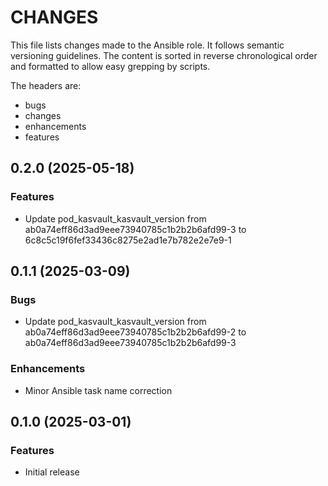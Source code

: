 # CHANGES

This file lists changes made to the Ansible role. It follows semantic versioning
guidelines. The content is sorted in reverse chronological order and formatted
to allow easy grepping by scripts.

The headers are:
- bugs
- changes
- enhancements
- features

## 0.2.0 (2025-05-18)

### Features

- Update pod_kasvault_kasvault_version from ab0a74eff86d3ad9eee73940785c1b2b2b6afd99-3 to 6c8c5c19f6fef33436c8275e2ad1e7b782e2e7e9-1

## 0.1.1 (2025-03-09)

### Bugs

- Update pod_kasvault_kasvault_version from ab0a74eff86d3ad9eee73940785c1b2b2b6afd99-2 to ab0a74eff86d3ad9eee73940785c1b2b2b6afd99-3

### Enhancements

- Minor Ansible task name correction

## 0.1.0 (2025-03-01)

### Features

- Initial release
